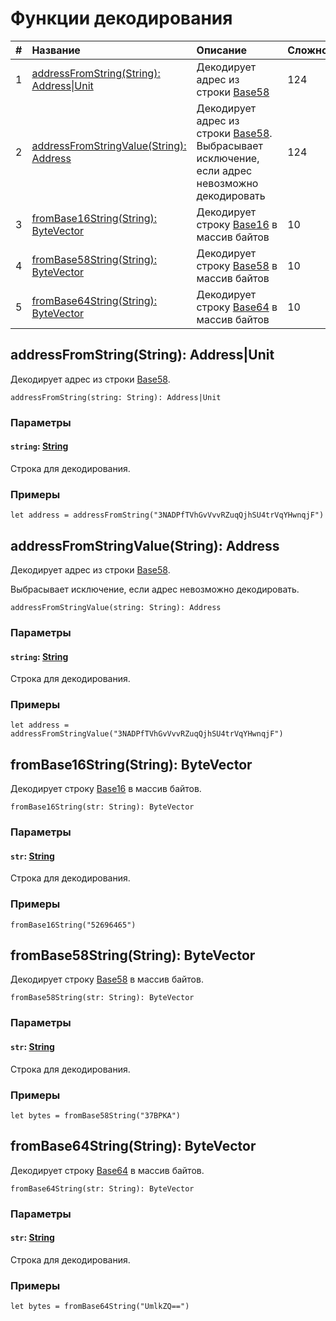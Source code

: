 # Функции декодирования

| # | Название | Описание | Сложность |
| :--- | :--- | :--- | :--- |
| 1 | [addressFromString(String): Address&#124;Unit](#address-from-string)| Декодирует адрес из строки [Base58](https://ru.wikipedia.org/wiki/Base58) | 124 |
| 2 | [addressFromStringValue(String): Address](#address-from-string-value) | Декодирует адрес из строки [Base58](https://ru.wikipedia.org/wiki/Base58).<br>Выбрасывает исключение, если адрес невозможно декодировать | 124 |
| 3 | [fromBase16String(String): ByteVector](#from-base-16-string) | Декодирует строку [Base16](https://ru.wikipedia.org/wiki/Шестнадцатеричная_система_счисления) в массив байтов | 10 |
| 4 | [fromBase58String(String): ByteVector](#from-base-58-string) | Декодирует строку [Base58](https://ru.wikipedia.org/wiki/Base58) в массив байтов | 10 |
| 5 | [fromBase64String(String): ByteVector](#from-base-64-string)| Декодирует строку [Base64](https://ru.wikipedia.org/wiki/Base64) в массив байтов | 10 |


## addressFromString(String): Address|Unit<a id="address-from-string"></a>

Декодирует адрес из строки [Base58](https://ru.wikipedia.org/wiki/Base58).

``` ride
addressFromString(string: String): Address|Unit
```

### Параметры

#### `string`: [String](en/ride/data-types/string)

Строка для декодирования.

### Примеры

```ride
let address = addressFromString("3NADPfTVhGvVvvRZuqQjhSU4trVqYHwnqjF")
```

## addressFromStringValue(String): Address <a id="address-from-string-value"></a>

Декодирует адрес из строки [Base58](https://ru.wikipedia.org/wiki/Base58).

Выбрасывает исключение, если адрес невозможно декодировать.

``` ride
addressFromStringValue(string: String): Address
```

### Параметры

#### `string`: [String](en/ride/data-types/string)

Строка для декодирования.

### Примеры

```ride
let address = addressFromStringValue("3NADPfTVhGvVvvRZuqQjhSU4trVqYHwnqjF")
```

## fromBase16String(String): ByteVector<a id="from-base-16-string"></a>

Декодирует строку [Base16](https://ru.wikipedia.org/wiki/Шестнадцатеричная_система_счисления) в массив байтов.

``` ride
fromBase16String(str: String): ByteVector
```

### Параметры

#### `str`: [String](en/ride/data-types/string)

Строка для декодирования.

### Примеры

```ride
fromBase16String("52696465")
```

## fromBase58String(String): ByteVector<a id="from-base-58-string"></a>

Декодирует строку [Base58](https://ru.wikipedia.org/wiki/Base58) в массив байтов.

``` ride
fromBase58String(str: String): ByteVector
```

### Параметры

#### `str`: [String](en/ride/data-types/string)

Строка для декодирования.

### Примеры

```ride
let bytes = fromBase58String("37BPKA")
```

## fromBase64String(String): ByteVector<a id="from-base-64-string"></a>

Декодирует строку [Base64](https://ru.wikipedia.org/wiki/Base64) в массив байтов.

``` ride
fromBase64String(str: String): ByteVector
```

### Параметры

#### `str`: [String](en/ride/data-types/string)

Строка для декодирования.

### Примеры

```ride
let bytes = fromBase64String("UmlkZQ==")
```
